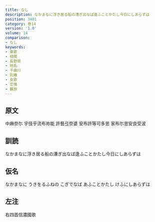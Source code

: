 ```yaml
---
title: なし
description: なかまなに浮き居る船の漕ぎ出なば逢ふことかたし今日にしあらずは
position: 3401
category: 巻14
version: '1.0'
volume: 14
comparison:
- なし
keywords:
- 東歌
- 相聞
- 長野県
- 地名
- 千曲川
- 別離
- 女歌
- 恋情
- 羈旅
---
```


## 原文

中麻奈尓 宇伎乎流布祢能 許藝弖奈婆 安布許等可多思 家布尓思安良受波

## 訓読

なかまなに浮き居る船の漕ぎ出なば逢ふことかたし今日にしあらずは

## 仮名

なかまなに うきをるふねの こぎでなば あふことかたし けふにしあらずは

## 左注

右四首信濃國歌
